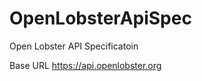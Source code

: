 OpenLobsterApiSpec
==================

Open Lobster API Specificatoin

Base URL
https://api.openlobster.org